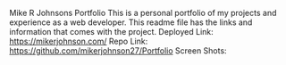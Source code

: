 Mike R Johnsons Portfolio
This is a personal portfolio of my projects and experience as a web developer. This readme file has the links and information that comes with the project.
Deployed Link: https://mikerjohnson.com/
Repo Link: https://github.com/mikerjohnson27/Portfolio
Screen Shots:
